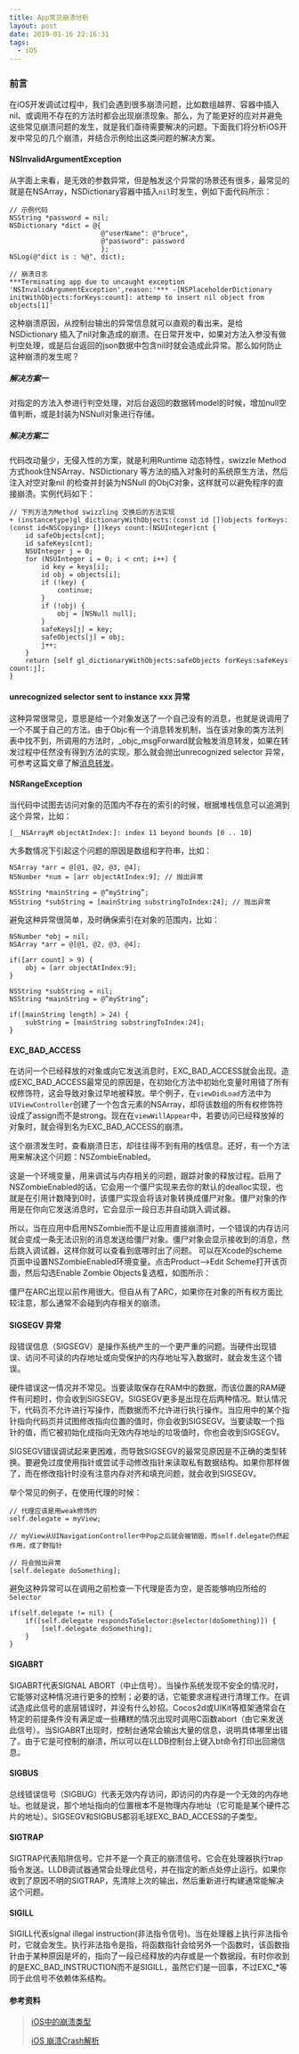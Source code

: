 ```yaml
---
title: App常见崩溃分析
layout: post
date: 2019-01-16 22:16:31
tags:
  - iOS
---
```


### 前言

在iOS开发调试过程中，我们会遇到很多崩溃问题，比如数组越界、容器中插入nil、或调用不存在的方法时都会出现崩溃现象。那么，为了能更好的应对并避免这些常见崩溃问题的发生，就是我们亟待需要解决的问题。下面我们将分析iOS开发中常见的几个崩溃，并结合示例给出这类问题的解决方案。

#### NSInvalidArgumentException

从字面上来看，是无效的参数异常，但是触发这个异常的场景还有很多，最常见的就是在NSArray，NSDictionary容器中插入`nil`时发生，例如下面代码所示：

```objc
// 示例代码
NSString *password = nil;
NSDictionary *dict = @{
                       @"userName": @"bruce",
                       @"password": password
                       };
NSLog(@"dict is : %@", dict);

// 崩溃日志
***Terminating app due to uncaught exception 'NSInvalidArgumentException',reason:'*** -[NSPlaceholderDictionary initWithObjects:forKeys:count]: attemp to insert nil object from objects[1]'
```

这种崩溃原因，从控制台输出的异常信息就可以直观的看出来，是给NSDictionary 插入了nil对象造成的崩溃。在日常开发中，如果对方法入参没有做判空处理，或是后台返回的json数据中包含nil时就会造成此异常。那么如何防止这种崩溃的发生呢？

##### 解决方案一

对指定的方法入参进行判空处理，对后台返回的数据转model的时候，增加null空值判断，或是封装为NSNull对象进行存储。

##### 解决方案二

代码改动量少，无侵入性的方案，就是利用Runtime 动态特性，swizzle Method 方式hook住NSArray、NSDictionary 等方法的插入对象时的系统原生方法，然后注入对空对象nil 的检查并封装为NSNull 的ObjC对象，这样就可以避免程序的直接崩溃。实例代码如下：

```objc
// 下列方法为Method swizzling 交换后的方法实现
+ (instancetype)gl_dictionaryWithObjects:(const id [])objects forKeys:(const id<NSCopying> [])keys count:(NSUInteger)cnt {
    id safeObjects[cnt];
    id safeKeys[cnt];
    NSUInteger j = 0;
    for (NSUInteger i = 0; i < cnt; i++) {
        id key = keys[i];
        id obj = objects[i];
        if (!key) {
            continue;
        }
        if (!obj) {
            obj = [NSNull null];
        }
        safeKeys[j] = key;
        safeObjects[j] = obj;
        j++;
    }
    return [self gl_dictionaryWithObjects:safeObjects forKeys:safeKeys count:j];
}
```

#### unrecognized selector sent to instance xxx 异常

这种异常很常见，意思是给一个对象发送了一个自己没有的消息，也就是说调用了一个不属于自己的方法。由于Objc有一个消息转发机制，当在该对象的类方法列表中找不到，所调用的方法时，_objc_msgForward就会触发消息转发，如果在转发过程中任然没有得到方法的实现，那么就会抛出unrecognized selector 异常，可参考这篇文章了解[消息转发](https://juejin.im/post/5aa79411f265da237a4cb045)。

#### NSRangeException

当代码中试图去访问对象的范围内不存在的索引的时候，根据堆栈信息可以追溯到这个异常，比如：

`[__NSArrayM objectAtIndex:]: index 11 beyond bounds [0 .. 10]`

大多数情况下引起这个问题的原因是数组和字符串，比如：

```objc
NSArray *arr = @[@1, @2, @3, @4];
NSNumber *num = [arr objectAtIndex:9]; // 抛出异常

NSString *mainString = @”myString”;
NSString *subString = [mainString substringToIndex:24]; // 抛出异常
```

避免这种异常很简单，及时确保索引在对象的范围内，比如：

```objc
NSNumber *obj = nil; 
NSArray *arr = @[@1, @2, @3, @4];

if([arr count] > 9) {
    obj = [arr objectAtIndex:9];
}

NSString *subString = nil; 
NSString *mainString = @”myString”;

if([mainString length] > 24) {
    subString = [mainString substringToIndex:24];
}
```

#### EXC_BAD_ACCESS

在访问一个已经释放的对象或向它发送消息时，EXC_BAD_ACCESS就会出现。造成EXC_BAD_ACCESS最常见的原因是，在初始化方法中初始化变量时用错了所有权修饰符，这会导致对象过早地被释放。举个例子，在`viewDidLoad`方法中为`UIViewController`创建了一个包含元素的NSArray，却将该数组的所有权修饰符设成了assign而不是strong。现在在`viewWillAppear`中，若要访问已经释放掉的对象时，就会得到名为EXC_BAD_ACCESS的崩溃。

这个崩溃发生时，查看崩溃日志，却往往得不到有用的栈信息。还好，有一个方法用来解决这个问题：NSZombieEnabled。

这是一个环境变量，用来调试与内存相关的问题，跟踪对象的释放过程。启用了NSZombieEnabled的话，它会用一个僵尸实现来去你的默认的dealloc实现，也就是在引用计数降到0时，该僵尸实现会将该对象转换成僵尸对象。僵尸对象的作用是在你向它发送消息时，它会显示一段日志并自动跳入调试器。

所以，当在应用中启用NSZombie而不是让应用直接崩溃时，一个错误的内存访问就会变成一条无法识别的消息发送给僵尸对象。僵尸对象会显示接收到的消息，然后跳入调试器，这样你就可以查看到底哪时出了问题。 可以在Xcode的scheme页面中设置NSZombieEnabled环境变量。点击Product—>Edit Scheme打开该页面，然后勾选Enable Zombie Objects复选框，如图所示：

僵尸在ARC出现以前作用很大。但自从有了ARC，如果你在对象的所有权方面比较注意，那么通常不会碰到内存相关的崩溃。

#### SIGSEGV 异常

段错误信息（SIGSEGV）是操作系统产生的一个更严重的问题。当硬件出现错误、访问不可读的内存地址或向受保护的内存地址写入数据时，就会发生这个错误。

硬件错误这一情况并不常见。当要读取保存在RAM中的数据，而该位置的RAM硬件有问题时，你会收到SIGSEGV。SIGSEGV更多是出现在后两种情况。默认情况下，代码页不允许进行写操作，而数据而不允许进行执行操作。当应用中的某个指针指向代码页并试图修改指向位置的值时，你会收到SIGSEGV。当要读取一个指针的值，而它被初始化成指向无效内存地址的垃圾值时，你也会收到SIGSEGV。

SIGSEGV错误调试起来更困难，而导致SIGSEGV的最常见原因是不正确的类型转换。要避免过度使用指针或尝试手动修改指针来读取私有数据结构。如果你那样做了，而在修改指针时没有注意内存对齐和填充问题，就会收到SIGSEGV。

举个常见的例子，在使用代理的时候：

```objc
// 代理应该是用weak修饰的
self.delegate = myView;

// myView从UINavigationController中Pop之后就会被销毁，而self.delegate仍然起作用，成了野指针

// 将会抛出异常
[self.delegate doSomething];
```

避免这种异常可以在调用之前检查一下代理是否为空，是否能够响应所给的`Selector`

```objc
if(self.delegate != nil) {
    if([self.delegate respondsToSelector:@selector(doSomething)]) {
        [self.delegate doSomething];
    }
}
```

#### SIGABRT

SIGABRT代表SIGNAL ABORT（中止信号）。当操作系统发现不安全的情况时，它能够对这种情况进行更多的控制；必要的话，它能要求进程进行清理工作。在调试造成此信号的底层错误时，并没有什么妙招。Cocos2d或UIKit等框架通常会在特定的前提条件没有满足或一些糟糕的情况出现时调用C函数abort（由它来发送此信号）。当SIGABRT出现时，控制台通常会输出大量的信息，说明具体哪里出错了。由于它是可控制的崩溃，所以可以在LLDB控制台上键入bt命令打印出回溯信息。

#### SIGBUS

总线错误信号（SIGBUG）代表无效内存访问，即访问的内存是一个无效的内存地址。也就是说，那个地址指向的位置根本不是物理内存地址（它可能是某个硬件芯片的地址）。SIGSEGV和SIGBUS都羽毛球EXC_BAD_ACCESS的子类型。

#### SIGTRAP

SIGTRAP代表陷阱信号。它并不是一个真正的崩溃信号。它会在处理器执行trap指令发送。LLDB调试器通常会处理此信号，并在指定的断点处停止运行。如果你收到了原因不明的SIGTRAP，先清除上次的输出，然后重新进行构建通常能解决这个问题。

#### SIGILL

SIGILL代表signal illegal instruction(非法指令信号)。当在处理器上执行非法指令时，它就会发生。执行非法指令是指，将函数指针会给另外一个函数时，该函数指针由于某种原因是坏的，指向了一段已经释放的内存或是一个数据段。有时你收到的是EXC_BAD_INSTRUCTION而不是SIGILL，虽然它们是一回事，不过EXC_*等同于此信号不依赖体系结构。

#### 参考资料

> [iOS中的崩溃类型](https://cnbin.github.io/blog/2016/03/15/ioszhong-de-beng-kui-lei-xing/)
>
> [iOS 崩溃Crash解析](http://devma.cn/blog/2016/11/10/ios-beng-kui-crash-jie-xi/)

